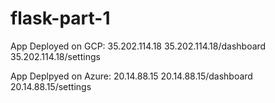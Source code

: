 # flask-part-1
App Deployed on GCP: 35.202.114.18
35.202.114.18/dashboard
35.202.114.18/settings

App Deplpyed on Azure: 20.14.88.15
20.14.88.15/dashboard
20.14.88.15/settings
